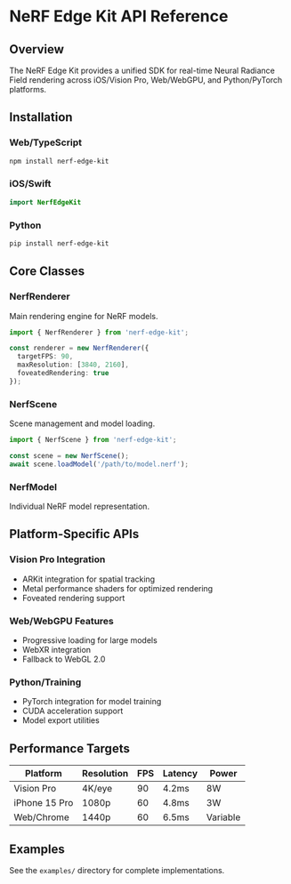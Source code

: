 # NeRF Edge Kit API Reference

## Overview

The NeRF Edge Kit provides a unified SDK for real-time Neural Radiance Field rendering across iOS/Vision Pro, Web/WebGPU, and Python/PyTorch platforms.

## Installation

### Web/TypeScript
```bash
npm install nerf-edge-kit
```

### iOS/Swift
```swift
import NerfEdgeKit
```

### Python
```bash
pip install nerf-edge-kit
```

## Core Classes

### NerfRenderer

Main rendering engine for NeRF models.

```typescript
import { NerfRenderer } from 'nerf-edge-kit';

const renderer = new NerfRenderer({
  targetFPS: 90,
  maxResolution: [3840, 2160],
  foveatedRendering: true
});
```

### NerfScene

Scene management and model loading.

```typescript
import { NerfScene } from 'nerf-edge-kit';

const scene = new NerfScene();
await scene.loadModel('/path/to/model.nerf');
```

### NerfModel

Individual NeRF model representation.

## Platform-Specific APIs

### Vision Pro Integration
- ARKit integration for spatial tracking
- Metal performance shaders for optimized rendering
- Foveated rendering support

### Web/WebGPU Features
- Progressive loading for large models
- WebXR integration
- Fallback to WebGL 2.0

### Python/Training
- PyTorch integration for model training
- CUDA acceleration support
- Model export utilities

## Performance Targets

| Platform | Resolution | FPS | Latency | Power |
|----------|-----------|-----|---------|--------|
| Vision Pro | 4K/eye | 90 | 4.2ms | 8W |
| iPhone 15 Pro | 1080p | 60 | 4.8ms | 3W |
| Web/Chrome | 1440p | 60 | 6.5ms | Variable |

## Examples

See the `examples/` directory for complete implementations.
